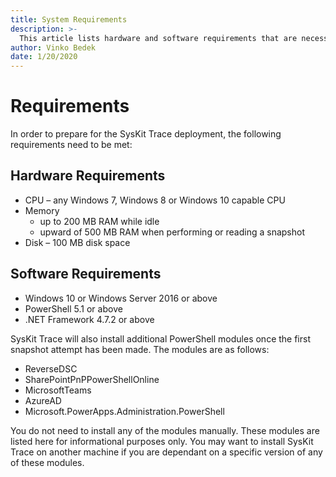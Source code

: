 ```yaml
---
title: System Requirements
description: >-
  This article lists hardware and software requirements that are necessary to install and use SysKit Trace.
author: Vinko Bedek
date: 1/20/2020
---
```


# Requirements

In order to prepare for the SysKit Trace deployment, the following requirements need to be met:

## Hardware Requirements

* CPU – any Windows 7, Windows 8 or Windows 10 capable CPU 
* Memory 
  * up to 200 MB RAM while idle 
  * upward of 500 MB RAM when performing or reading a snapshot 
* Disk – 100 MB disk space 

## Software Requirements

* Windows 10 or Windows Server 2016 or above 
* PowerShell 5.1 or above 
* .NET Framework 4.7.2 or above

SysKit Trace will also install additional PowerShell modules once the first snapshot attempt has been made. The modules are as follows: 

* ReverseDSC
* SharePointPnPPowerShellOnline
* MicrosoftTeams 
* AzureAD
* Microsoft.PowerApps.Administration.PowerShell 

You do not need to install any of the modules manually. These modules are listed here for informational purposes only. You may want to install SysKit Trace on another machine if you are dependant on a specific version of any of these modules.

